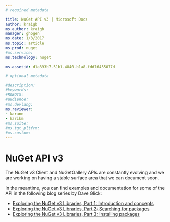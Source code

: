 ```yaml
---
# required metadata 

title: NuGet API v3 | Microsoft Docs
author: kraigb
ms.author: kraigb
manager: ghogen
ms.date: 1/3/2017
ms.topic: article
ms.prod: nuget
#ms.service:
ms.technology: nuget

ms.assetid: d1a393b7-51b1-4840-b1a8-fdd76455077d

# optional metadata

#description:
#keywords:
#ROBOTS:
#audience:
#ms.devlang:
ms.reviewer: 
- karann
- harikm
#ms.suite: 
#ms.tgt_pltfrm:
#ms.custom:
---
```


# NuGet API v3

The NuGet v3 Client and NuGetGallery APIs are constantly evolving and we are working on having a stable surface area that we can document soon. 

In the meantime, you can find examples and documentation for some of the API in the following blog series by Dave Glick:

- [Exploring the NuGet v3 Libraries, Part 1: Introduction and concepts](http://daveaglick.com/posts/exploring-the-nuget-v3-libraries-part-1)
- [Exploring the NuGet v3 Libraries, Part 2: Searching for packages](http://daveaglick.com/posts/exploring-the-nuget-v3-libraries-part-2)
- [Exploring the NuGet v3 Libraries, Part 3: Installing packages](http://daveaglick.com/posts/exploring-the-nuget-v3-libraries-part-3)
